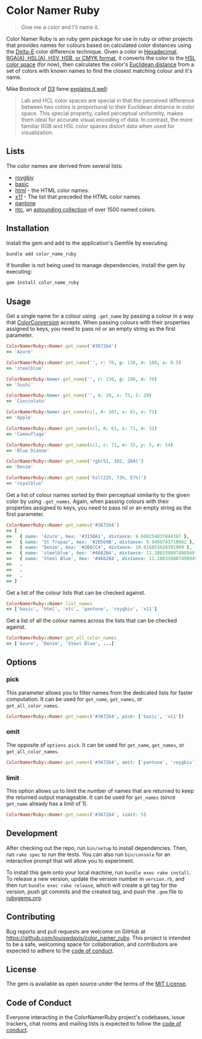 # Color Namer Ruby

> Give me a color and I'll name it.

Color Namer Ruby is an ruby gem package for use in ruby or other projects that provides names for colours based on calculated color distances using the [Delta-E](http://www.colorwiki.com/wiki/Delta_E%3a_The_Color_Difference) color difference technique.
Given a color in [Hexadecimal, RGA(A), HSL(A), HSV, HSB, or CMYK format](https://github.com/devrieda/color_conversion), it converts the color to the [HSL color space](https://en.wikipedia.org/wiki/HSL_and_HSV) (for now),
then calculates the color's [Euclidean distance](https://npmjs.org/package/euclidean-distance) from a set of colors with known names to find the closest matching colour and it's name.

Mike Bostock of [D3](http://d3js.org/) fame [explains it well](https://gist.github.com/mbostock/3014589):

> Lab and HCL color spaces are special in that the perceived difference between two colors is proportional to their Euclidean distance in color space. This special property, called perceptual uniformity, makes them ideal for accurate visual encoding of data. In contrast, the more familiar RGB and HSL color spaces distort data when used for visualization.

## Lists

The color names are derived from several lists:

- [roygbiv](lib/color_namer_rails/roygbiv.rb)
- [basic](lib/color_namer_rails/basic.rb)
- [html](lib/color_namer_rails/html.rb) - the HTML color names.
- [x11](lib/color_namer_rails/x11.rb) - The list that preceded the HTML color names
- [pantone](lib/color_namer_rails/pantone.rb)
- [ntc](lib/color_namer_rails/ntc.rb), an [astounding collection](http://chir.ag/projects/ntc/) of over 1500 named colors.

## Installation

Install the gem and add to the application's Gemfile by executing:

```bash
bundle add color_name_ruby
```

If bundler is not being used to manage dependencies, install the gem by executing:

```bash
gem install color_name_ruby
```

## Usage

Get a single name for a colour using `.get_name` by passing a colour in a way that [ColorConversion]((https://github.com/devrieda/color_conversion)) accepts.
When passing colours with their properties assigned to keys, you need to pass nil or an empty string as the first parameter.

```ruby
ColorNamerRuby::Namer.get_name('#3672b4')
=> 'Azure'

ColorNamerRuby::Namer.get_name('', r: 70, g: 130, b: 180, a: 0.5)
=> 'steelblue'

ColorNamerRuby:Namer.get_name('', r: 130, g: 180, b: 70)
=> 'Sushi'

ColorNamerRuby:Namer.get_name('', h: 20, s: 73, l: 20)
=> 'Cioccolato'

ColorNamerRuby:Namer.get_name(nil, h: 107, s: 61, v: 71)
=> 'Apple'

ColorNamerRuby::Namer.get_name(nil, h: 61, s: 71, b: 32)
=> 'Camouflage'

ColorNamerRuby::Namer.get_name(nil, c: 71, m: 15, y: 5, k: 54)
=> 'Blue Dianne'

ColorNamerRuby::Namer.get_name('rgb(51, 102, 204)')
=> 'Denim'

ColorNamerRuby::Namer.get_name('hsl(225, 73%, 57%)')
=> 'royalblue'
```

Get a list of colour names sorted by their perceptual similarity to the given color by using `.get_names`.
Again, when passing colours with their properties assigned to keys, you need to pass nil or an empty string as the first parameter.

```ruby
ColorNamerRuby::Namer.get_names('#3672b4')
=> [
=>   { name: 'Azure', hex: '#315BA1', distance: 8.660254037844387 },
=>   { name: 'St Tropaz', hex: '#2D569B', distance: 9.9498743710662 },
=>   { name: 'Denim', hex: '#2B6CC4', distance: 10.816653826391969 },
=>   { name: 'steelblue', hex: '#4682B4', distance: 11.180339887498949 },
=>   { name: 'Steel Blue', hex: '#4682B4', distance: 11.180339887498949 },
=>   .
=>   .
=>   .
=> ]
```

Get a list of the colour lists that can be checked against.

```ruby
ColorNamerRuby::Namer.list_names
=> ['basic', 'html', 'ntc', 'pantone', 'roygbiv', 'x11']
```

Get a list of all the colour names across the lists that can be checked against.

```ruby
ColorNamerRuby::Namer.get_all_color_names
=> ['Azure', 'Denim', 'Steel Blue', ...]
```

## Options

### pick

This parameter allows you to filter names from the dedicated lists for faster computation.
It can be used for `get_name`, `get_names`, or `get_all_color_names`.

```ruby
ColorNamerRuby::Namer.get_names('#3672b4', pick: ['basic', 'x11'])
```

### omit

The opposite of `options.pick`.
It can be used for `get_name`, `get_names`, or `get_all_color_names`.

```ruby
ColorNamerRuby::Namer.get_names('#3672b4', omit: ['pantone', 'roygbiv'])
```

### limit

This option allows us to limit the number of names that are returned to keep the returned output manageable.
It can be used for `get_names` (since `get_name` already has a limit of 1).

```ruby
ColorNamerRuby::Namer.get_names('#3672b4', limit: 5)
```

###

## Development

After checking out the repo, run `bin/setup` to install dependencies. Then, run `rake spec` to run the tests. You can also run `bin/console` for an interactive prompt that will allow you to experiment.

To install this gem onto your local machine, run `bundle exec rake install`. To release a new version, update the version number in `version.rb`, and then run `bundle exec rake release`, which will create a git tag for the version, push git commits and the created tag, and push the `.gem` file to [rubygems.org](https://rubygems.org).

## Contributing

Bug reports and pull requests are welcome on GitHub at <https://github.com/louiswdavis/color_namer_ruby>. This project is intended to be a safe, welcoming space for collaboration, and contributors are expected to adhere to the [code of conduct](https://github.com/louiswdavis/color_namer_ruby/blob/master/CODE_OF_CONDUCT.md).

## License

The gem is available as open source under the terms of the [MIT License](https://opensource.org/licenses/MIT).

## Code of Conduct

Everyone interacting in the ColorNamerRuby project's codebases, issue trackers, chat rooms and mailing lists is expected to follow the [code of conduct](https://github.com/louiswdavis/color_namer_ruby/blob/master/CODE_OF_CONDUCT.md).
